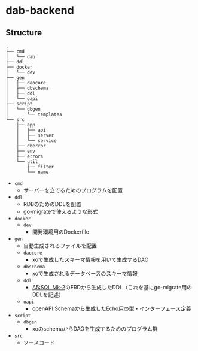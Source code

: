 # dab-backend

## Structure
```shell
.
├── cmd
│   └── dab
├── ddl
├── docker
│   └── dev
├── gen
│   ├── daocore
│   ├── dbschema
│   ├── ddl
│   └── oapi
├── script
│   └── dbgen
│       └── templates
└── src
    ├── app
    │   ├── api
    │   ├── server
    │   └── service
    ├── dberror
    ├── env
    ├── errors
    └── util
        ├── filter
        └── name
```
- `cmd`
  - サーバーを立てるためのプログラムを配置
- `ddl`
  - RDBのためのDDLを配置
  - go-migrateで使えるような形式
- `docker`
  - `dev`
    - 開発環境用のDockerfile
- `gen`
  - 自動生成されるファイルを配置
  - `daocore`
    - xoで生成したスキーマ情報を用いて生成するDAO
  - `dbschema`
    - xoで生成されるデータベースのスキーマ情報
  - `ddl`
    - [A5:SQL Mk-2](https://a5m2.mmatsubara.com/)のERDから生成したDDL（これを基にgo-migrate用のDDLを記述）
  - `oapi`
    - openAPI Schemaから生成したEcho用の型・インターフェース定義
- `script`
  - `dbgen`
    - xoのschemaからDAOを生成するためのプログラム群
- `src`
  - ソースコード
